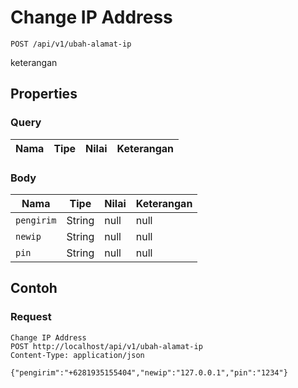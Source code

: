 # Change IP Address
```http
POST /api/v1/ubah-alamat-ip
```
keterangan
## Properties
### Query
Nama | Tipe | Nilai | Keterangan
--- | --- | --- | ---
### Body
Nama | Tipe | Nilai | Keterangan
--- | --- | --- | ---
<code>pengirim</code> | String | null | null
<code>newip</code> | String | null | null
<code>pin</code> | String | null | null
## Contoh
### Request
```http
Change IP Address
POST http://localhost/api/v1/ubah-alamat-ip
Content-Type: application/json

{"pengirim":"+6281935155404","newip":"127.0.0.1","pin":"1234"}
```

